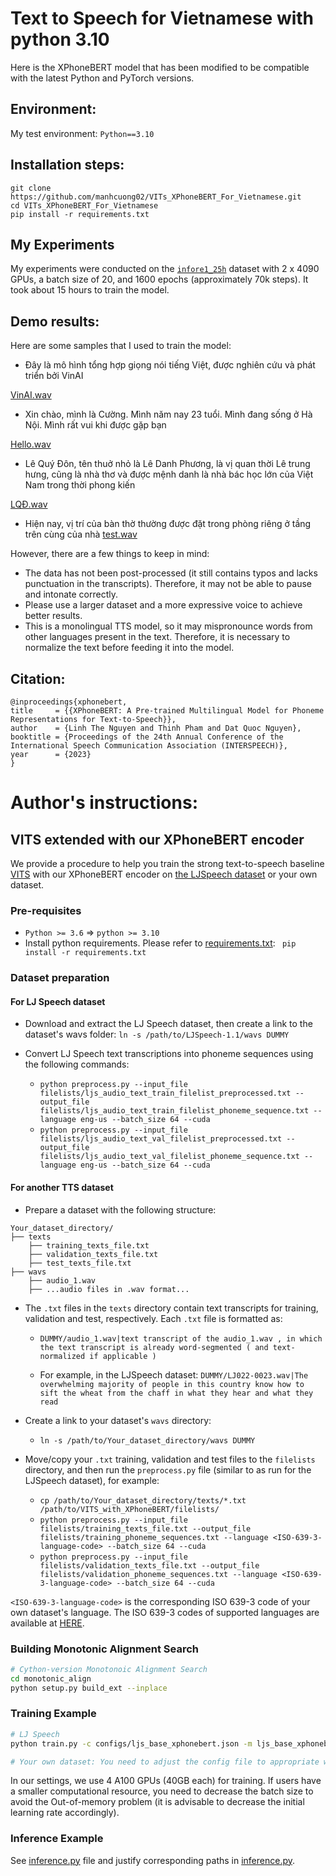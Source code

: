 # Text to Speech for Vietnamese with python 3.10
Here is the XPhoneBERT model that has been modified to be compatible with the latest Python and PyTorch versions.

## Environment:

My test environment: `Python==3.10`

## Installation steps:

```
git clone https://github.com/manhcuong02/VITs_XPhoneBERT_For_Vietnamese.git
cd VITs_XPhoneBERT_For_Vietnamese
pip install -r requirements.txt
```

## My Experiments
My experiments were conducted on the [`infore1_25h`](https://huggingface.co/datasets/doof-ferb/infore1_25hours) dataset with 2 x 4090 GPUs, a batch size of 20, and 1600 epochs (approximately 70k steps). It took about 15 hours to train the model.

## Demo results:
Here are some samples that I used to train the model:
- Đây là mô hình tổng hợp giọng nói tiếng Việt, được nghiên cứu và phát triển bởi VinAI

[VinAI.wav](samples/XphoneBert_2_2.wav)
- Xin chào, mình là Cường. Mình năm nay 23 tuổi. Mình đang sống ở Hà Nội. Mình rất vui khi được gặp bạn

[Hello.wav](samples/XphoneBert_2_1.wav)
- Lê Quý Đôn, tên thuở nhỏ là Lê Danh Phương, là vị quan thời Lê trung hưng, cũng là nhà thơ và được mệnh danh là nhà bác học lớn của Việt Nam trong thời phong kiến

[LQĐ.wav](samples/XphoneBert_2_3.wav)

- Hiện nay, vị trí của bàn thờ thường được đặt trong phòng riêng ở tầng trên cùng của nhà 
[test.wav](samples/XphoneBert_2_4.wav)

However, there are a few things to keep in mind:
- The data has not been post-processed (it still contains typos and lacks punctuation in the transcripts). Therefore, it may not be able to pause and intonate correctly.
- Please use a larger dataset and a more expressive voice to achieve better results.
- This is a monolingual TTS model, so it may mispronounce words from other languages present in the text. Therefore, it is necessary to normalize the text before feeding it into the model.



## Citation:
```
@inproceedings{xphonebert,
title     = {{XPhoneBERT: A Pre-trained Multilingual Model for Phoneme Representations for Text-to-Speech}},
author    = {Linh The Nguyen and Thinh Pham and Dat Quoc Nguyen},
booktitle = {Proceedings of the 24th Annual Conference of the International Speech Communication Association (INTERSPEECH)},
year      = {2023}
}
```

# Author's instructions:

## <a name="introduction"></a> VITS extended with our XPhoneBERT encoder

We provide a procedure to help you train the strong text-to-speech baseline [VITS](https://github.com/jaywalnut310/vits) with our XPhoneBERT encoder on [the LJSpeech dataset](https://keithito.com/LJ-Speech-Dataset/) or your own dataset.

### <a name="pre-require"></a> Pre-requisites

- `Python >= 3.6` => `python >= 3.10`
- Install python requirements. Please refer to [requirements.txt](requirements.txt): `
pip install -r requirements.txt`


### <a name="data-prepare"></a> Dataset preparation

#### For LJ Speech dataset

- Download and extract the LJ Speech dataset, then create a link to the dataset's wavs folder: `ln -s /path/to/LJSpeech-1.1/wavs DUMMY`

- Convert LJ Speech text transcriptions into phoneme sequences using the following commands:
	- `python preprocess.py --input_file filelists/ljs_audio_text_train_filelist_preprocessed.txt --output_file filelists/ljs_audio_text_train_filelist_phoneme_sequence.txt --language eng-us --batch_size 64 --cuda`
	- `python preprocess.py --input_file filelists/ljs_audio_text_val_filelist_preprocessed.txt --output_file filelists/ljs_audio_text_val_filelist_phoneme_sequence.txt --language eng-us --batch_size 64 --cuda`


#### For another TTS dataset

- Prepare a dataset with the following structure:

```
Your_dataset_directory/
├── texts
    ├── training_texts_file.txt
    ├── validation_texts_file.txt
    ├── test_texts_file.txt
├── wavs
    ├── audio_1.wav
    ├── ...audio files in .wav format...
```

  - The `.txt` files in the `texts` directory contain text transcripts for training, validation and test, respectively. Each `.txt` file is formatted as:
  
    - `DUMMY/audio_1.wav|text transcript of the audio_1.wav , in which the text transcript is already word-segmented ( and text-normalized if applicable )`
    
    - For example, in the LJSpeech dataset: `DUMMY/LJ022-0023.wav|The overwhelming majority of people in this country know how to sift the wheat from the chaff in what they hear and what they read`

- Create a link to your dataset's `wavs` directory:

	- `ln -s /path/to/Your_dataset_directory/wavs DUMMY`

- Move/copy your `.txt` training, validation and test files to the `filelists` directory, and then run the `preprocess.py` file (similar to as run for the LJSpeech dataset), for example:

	- `cp /path/to/Your_dataset_directory/texts/*.txt /path/to/VITS_with_XPhoneBERT/filelists/`
	- `python preprocess.py --input_file filelists/training_texts_file.txt --output_file filelists/training_phoneme_sequences.txt --language <ISO-639-3-language-code> --batch_size 64 --cuda`
	- `python preprocess.py --input_file filelists/validation_texts_file.txt --output_file filelists/validation_phoneme_sequences.txt --language <ISO-639-3-language-code> --batch_size 64 --cuda`

`<ISO-639-3-language-code>` is the corresponding ISO 639-3 code of your own dataset's language. The ISO 639-3 codes of supported languages are available at [HERE](https://github.com/VinAIResearch/XPhoneBERT/blob/main/LanguageISO639-3Codes.md).

### Building Monotonic Alignment Search
```sh
# Cython-version Monotonoic Alignment Search
cd monotonic_align
python setup.py build_ext --inplace
```


### <a name="training"></a> Training Example
```sh
# LJ Speech
python train.py -c configs/ljs_base_xphonebert.json -m ljs_base_xphonebert

# Your own dataset: You need to adjust the config file to appropriate with your dataset.
```

In our settings, we use 4 A100 GPUs (40GB each) for training. If users have a smaller computational resource, you need to decrease the batch size to avoid the Out-of-memory problem (it is advisable to decrease the initial learning rate accordingly). 

### <a name="infer"></a> Inference Example
See [inference.py](inference.py) file and justify corresponding paths in [inference.py](inference.py).

# 
